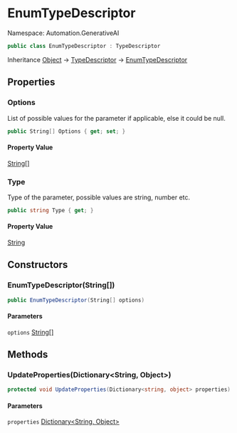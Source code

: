 # EnumTypeDescriptor

Namespace: Automation.GenerativeAI

```csharp
public class EnumTypeDescriptor : TypeDescriptor
```

Inheritance [Object](https://docs.microsoft.com/en-us/dotnet/api/system.object) → [TypeDescriptor](./automation.generativeai.typedescriptor.md) → [EnumTypeDescriptor](./automation.generativeai.enumtypedescriptor.md)

## Properties

### **Options**

List of possible values for the parameter if applicable, else it could be null.

```csharp
public String[] Options { get; set; }
```

#### Property Value

[String[]](https://docs.microsoft.com/en-us/dotnet/api/system.string)<br>

### **Type**

Type of the parameter, possible values are string, number etc.

```csharp
public string Type { get; }
```

#### Property Value

[String](https://docs.microsoft.com/en-us/dotnet/api/system.string)<br>

## Constructors

### **EnumTypeDescriptor(String[])**

```csharp
public EnumTypeDescriptor(String[] options)
```

#### Parameters

`options` [String[]](https://docs.microsoft.com/en-us/dotnet/api/system.string)<br>

## Methods

### **UpdateProperties(Dictionary&lt;String, Object&gt;)**

```csharp
protected void UpdateProperties(Dictionary<string, object> properties)
```

#### Parameters

`properties` [Dictionary&lt;String, Object&gt;](https://docs.microsoft.com/en-us/dotnet/api/system.collections.generic.dictionary-2)<br>
